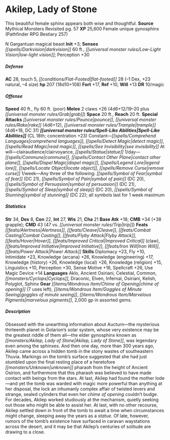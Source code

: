 ﻿---
cssclass: [monsters]
title1: Akilep, Lady of Stone
desc_short: This beautiful female sphinx appears both wise and thoughtful.
title2: Akilep, Lady of Stone
CR: 13
sources:
- name: Mythical Monsters Revisited
  page: 57
  link: http://paizo.com/products/btpy8pfw?Pathfinder-Campaign-Setting-Mythical-Monsters-Revisited
XP: 25600
race: Female
classes:
- unique gynosphinx (Pathfinder RPG Bestiary 257)
alignment: N
size: Gargantuan
type: magical beast
initiative:
  bonus: 3
senses:
  darkvision: 60
  low-light vision: true
AC:
  AC: 28
  touch: 5
  flat_footed: 28
  components:
    dex: -1
    natural: 23
    size: -4
HP:
  HP: 207
  long: 18d10+108
saves:
  fort: 17
  ref: 10
  will: 13
DR:
- amount: 10
  weakness: magic
speeds:
  base: 40
  fly: 60
  fly_maneuverability: poor
attacks:
  melee:
  - - text: 2 claws +26 (4d6+12/19-20 plus grab)
      entries:
      - - damage: 4d6+12
          crit_range: 19-20
        - effect: grab
      count: 2
      attack: claws
      bonus:
      - 26
  special:
  - pounce
  - rake (4d6+12)
  - trample (4d6+18, DC 31)
space: 20
reach: 20
spell_like_abilities:
  entries:
  - name: comprehend languages
    source: default
    freq: Constant
  - name: detect magic
    source: default
    freq: Constant
  - name: read magic
    source: default
    freq: Constant
  - name: see invisibility
    source: default
    freq: Constant
  - name: clairaudience/clairvoyance
    source: default
    freq: At will
  - name: statue
    source: default
    freq: At will
  - name: commune
    source: default
    freq: 1/day
  - name: contact other plane
    source: default
    freq: 1/day
  - name: dispel magic
    source: default
    freq: 1/day
  - name: legend lore
    source: default
    freq: 1/day
  - name: locate object
    source: default
    freq: 1/day
  - name: remove curse
    source: default
    freq: 1/day
  - symbols_special: true
    name: symbol of fear
    source: default
    freq: 1/week
    DC: 21
  - symbols_special: true
    name: symbol of pain
    source: default
    freq: 1/week
    DC: 20
  - symbols_special: true
    name: symbol of persuasion
    source: default
    freq: 1/week
    DC: 21
  - symbols_special: true
    name: symbol of sleep
    source: default
    freq: 1/week
    DC: 20
  - symbols_special: true
    name: symbol of stunning
    source: default
    freq: 1/week
    DC: 22
  sources:
  - name: default
    CL: 18
    concentration: 23
  symbols_special:
    max_duration: 1 week
    num_selected: three
ability_scores:
  STR: 34
  DEX: 8
  CON: 22
  INT: 27
  WIS: 21
  CHA: 21
BAB: 18
CMB: 34
CMB_other: +38 grapple
CMD: 43
CMD_other: 47 vs. trip
feats:
- name: Alertness
- name: Cleave
- name: Combat Casting
- name: Flyby Attack
- name: Hover
- name: Improved Critical (claw)
- name: Improved Initiative
- name: Iron Will
- name: Power Attack
skills:
  Diplomacy: 23
  Fly: 10
  Intimidate: 23
  Knowledge (arcana): 26
  Knowledge (engineering): 17
  Knowledge (history): 26
  Knowledge (local): 26
  Knowledge (religion): 15
  Linguistics: 10
  Perception: 30
  Sense Motive: 16
  Spellcraft: 26
  Use Magic Device: 14
languages:
- Aklo
- Ancient Osiriani
- Celestial
- Common
- Cyclops
- Draconic
- Elven
- Infernal
- Osiriani
- Kelish
- Polyglot
- Sphinx
gear:
  gear:
  - chime of opening (7 uses left)
  - goggles of minute seeing
  - marvelous pigments
  - 2,000 gp in assorted gems.
desc_long: Obsessed with the unearthing information about Aucturn-the mysterious thirteenth
  planet in Golarion's solar system, whose very existence may be the greatest riddle
  of them all-the elder gynosphinx known as Akilep, Lady of Stone, was legendary even
  among the sphinxes. And then one day, more than 300 years ago, Akilep came across
  a hidden tomb in the stony wastes of southeastern Thuvia. Markings on the tomb's
  surface suggested that she had just stumbled upon the final resting place of a heretofore
  unknown pharaoh from the height of Ancient Osirion, and furthermore that this pharaoh
  was believed to have made contact with beings from the stars. At last, Akilep had
  found the mother lode-and yet the tomb was warded with magic more powerful than
  anything at her disposal, the lock an inhumanly complex affair of twisted levers
  and strange, sealed cylinders that even her chime of opening couldn't budge. For
  decades, Akilep worked studiously at the mechanism, quietly seeking out those who
  might be able to assist her. At last, with no other recourse, Akilep settled down
  in front of the tomb to await a time when circumstances might change, sleeping away
  the years as a statue. Of late, however, rumors of the tomb's existence have surfaced
  in caravan waystations across the desert, and it may be that Akilep's centuries
  of solitude are drawing to a close.

---

# Akilep, Lady of Stone
This beautiful female sphinx appears both wise and thoughtful.
**Source** Mythical Monsters Revisited pg. 57
**XP** 25,600
Female unique gynosphinx (Pathfinder RPG Bestiary 257)

N Gargantuan magical beast
**Init** +3; **Senses** _[[spells/Darkvision|darkvision]]_ 60 ft., _[[universal monster rules/Low-Light Vision|low-light vision]]_; Perception +30

##### Defense

**AC** 28, touch 5, _[[conditions/Flat-Footed|flat-footed]]_ 28 (–1 Dex, +23 natural, –4 size)
**hp** 207 (18d10+108)
**Fort** +17, **Ref** +10, **Will** +13
**DR** 10/magic

##### Offense
**Speed** 40 ft., fly 60 ft. (poor)
**Melee** 2 claws +26 (4d6+12/19–20 plus _[[universal monster rules/Grab|grab]]_)
**Space** 20 ft., **Reach** 20 ft.
**Special Attacks** _[[universal monster rules/Pounce|pounce]]_, _[[universal monster rules/Rake|rake]]_ (4d6+12), _[[universal monster rules/Trample|trample]]_ (4d6+18, DC 31)
**_[[universal monster rules/Spell-Like Abilities|Spell-Like Abilities]]_** (CL 18th; concentration +23)
Constant—_[[spells/Comprehend Languages|comprehend languages]]_, _[[spells/Detect Magic|detect magic]]_, _[[spells/Read Magic|read magic]]_, _[[spells/See Invisibility|see invisibility]]_
At will—clairaudience/clairvoyance, _[[spells/Statue|statue]]_
1/day—_[[spells/Commune|commune]]_, _[[spells/Contact Other Plane|contact other plane]]_, _[[spells/Dispel Magic|dispel magic]]_, _[[spells/Legend Lore|legend lore]]_, _[[spells/Locate Object|locate object]]_, _[[spells/Remove Curse|remove curse]]_
1/week—Any three of the following: _[[spells/Symbol of Fear|symbol of fear]]_ (DC 21), _[[spells/Symbol of Pain|symbol of pain]]_ (DC 20), _[[spells/Symbol of Persuasion|symbol of persuasion]]_ (DC 21), _[[spells/Symbol of Sleep|symbol of sleep]]_ (DC 20), _[[spells/Symbol of Stunning|symbol of stunning]]_ (DC 22); all symbols last for 1 week maximum

##### Statistics
**Str** 34, **Dex** 8, **Con** 22, **Int** 27, **Wis** 21, **Cha** 21
**Base Atk** +18; **CMB** +34 (+38 grapple); **CMD** 43 (47 vs. _[[universal monster rules/Trip|trip]]_)
**Feats** _[[feats/Alertness|Alertness]]_, _[[feats/Cleave|Cleave]]_, _[[feats/Combat Casting|Combat Casting]]_, _[[feats/Flyby Attack|Flyby Attack]]_, _[[feats/Hover|Hover]]_, _[[feats/Improved Critical|Improved Critical]]_ (claw), _[[feats/Improved Initiative|Improved Initiative]]_, _[[feats/Iron Will|Iron Will]]_, _[[feats/Power Attack|Power Attack]]_
**Skills** Diplomacy +23, Fly +10, Intimidate +23, Knowledge (arcana) +26, Knowledge (engineering) +17, Knowledge (history) +26, Knowledge (local) +26, Knowledge (religion) +15, Linguistics +10, Perception +30, Sense Motive +16, Spellcraft +26, Use Magic Device +14
**Languages** Aklo, Ancient Osiriani, Celestial, Common, _[[monsters/Cyclops|Cyclops]]_, Draconic, Elven, Infernal, Osiriani, Kelish, Polyglot, Sphinx
**Gear** _[[items/Wondrous Item/Chime of Opening|chime of opening]]_ (7 uses left), _[[items/Wondrous Item/Goggles of Minute Seeing|goggles of minute seeing]]_, _[[items/Wondrous Item/Marvelous Pigments|marvelous pigments]]_, 2,000 gp in assorted gems.

##### Description

Obsessed with the unearthing information about Aucturn—the mysterious thirteenth planet in Golarion’s solar system, whose very existence may be the greatest riddle of them all—the elder gynosphinx known as _[[monsters/Akilep, Lady of Stone|Akilep, Lady of Stone]]_, was legendary even among the sphinxes. And then one day, more than 300 years ago, Akilep came across a hidden tomb in the stony wastes of southeastern Thuvia. Markings on the tomb’s surface suggested that she had just stumbled upon the final resting place of a heretofore _[[monsters/Unknown|unknown]]_ pharaoh from the height of Ancient Osirion, and furthermore that this pharaoh was believed to have made contact with beings from the stars. At last, Akilep had found the mother lode—and yet the tomb was warded with magic more powerful than anything at her disposal, the lock an inhumanly complex affair of twisted levers and strange, sealed cylinders that even her _chime of opening_ couldn’t budge. For decades, Akilep worked studiously at the mechanism, quietly seeking out those who might be able to assist her. At last, with no other recourse, Akilep settled down in front of the tomb to await a time when circumstances might change, sleeping away the years as a _statue_. Of late, however, rumors of the tomb’s existence have surfaced in caravan waystations across the desert, and it may be that Akilep’s centuries of solitude are drawing to a close.